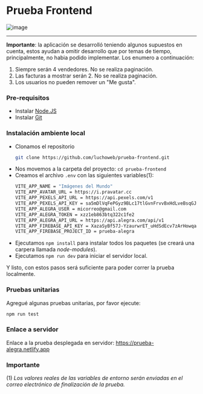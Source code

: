# Prueba Frontend

![image](https://github.com/user-attachments/assets/c2077642-e73d-4bb5-966f-8ec61fe6ab13)

---

**Importante**: la aplicación se desarrolló teniendo algunos supuestos en cuenta, estos ayudan a omitir desarrollo que por temas de tiempo, principalmente, no habia podido implementar. Los enumero a continuación:

1. Siempre serán 4 vendedores. No se realiza paginación.
2. Las facturas a mostrar serán 2. No se realiza paginación.
3. Los usuarios no pueden remover un "Me gusta".

### Pre-requisitos
- Instalar [Node.JS](https://nodejs.org)
- Instalar [Git](https://git-scm.com/downloads)

### Instalación ambiente local
- Clonamos el repositorio
  ```bash
  git clone https://github.com/luchoweb/prueba-frontend.git
  ```
- Nos movemos a la carpeta del proyecto:
  ```cd prueba-frontend```
- Creamos el archivo `.env` con las siguientes variables(1):
  ```bash
  VITE_APP_NAME = "Imágenes del Mundo"
  VITE_APP_AVATAR_URL = https://i.pravatar.cc
  VITE_APP_PEXELS_API_URL = https://api.pexels.com/v1
  VITE_APP_PEXELS_API_KEY = sa5mDlVqFePGyz9BLc17tlGvnFrvvBxHdLveBsqGJu2QppJihTnySmhx
  VITE_APP_ALEGRA_USER = micorreo@gmail.com
  VITE_APP_ALEGRA_TOKEN = xzz1eb863btq322c1fe2
  VITE_APP_ALEGRA_API_URL = https://api.alegra.com/api/v1
  VITE_APP_FIREBASE_API_KEY = XazaSyBf57J-YzaurwrET_uHdSdEcv7zArHowqa
  VITE_APP_FIREBASE_PROJECT_ID = prueba-alegra
  ```
- Ejecutamos ```npm install``` para instalar todos los paquetes (se creará una carpera llamada *node-modules*).
- Ejecutamos  ```npm run dev``` para iniciar el servidor local.

Y listo, con estos pasos será suficiente para poder correr la prueba localmente.

### Pruebas unitarias

Agregué algunas pruebas unitarias, por favor ejecute:
```bash
npm run test
```

### Enlace a servidor

Enlace a la prueba desplegada en servidor: https://prueba-alegra.netlify.app

### Importante

(1) *Los valores reales de las variables de entorno serán enviadas en el correo electrónico de finalización de la prueba.*
